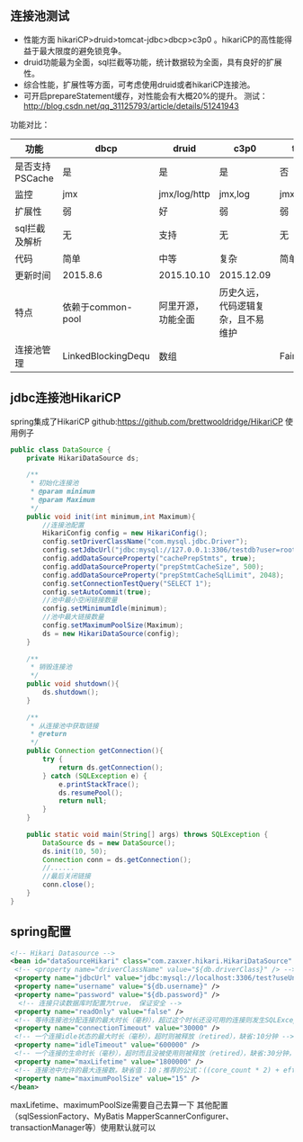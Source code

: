 ## 连接池测试
- 性能方面 hikariCP>druid>tomcat-jdbc>dbcp>c3p0 。hikariCP的高性能得益于最大限度的避免锁竞争。
- druid功能最为全面，sql拦截等功能，统计数据较为全面，具有良好的扩展性。
- 综合性能，扩展性等方面，可考虑使用druid或者hikariCP连接池。
- 可开启prepareStatement缓存，对性能会有大概20%的提升。
测试：http://blog.csdn.net/qq_31125793/article/details/51241943

功能对比：

|功能|dbcp|druid|c3p0|tomcat-jdbc|HikariCP|
|-|-|-|-|-|-|
|是否支持PSCache	|是	|是	|是	|否	|否|
|监控|jmx|jmx/log/http|jmx,log|	jmx	|jmx|
|扩展性|弱	|好	|弱	|弱	|弱|
|sql拦截及解析|无	|支持	|无	|无	|无
|代码|简单|中等|复杂|简单|简单
|更新时间|2015.8.6|2015.10.10| 2015.12.09||2015.12.3|
|特点|依赖于common-pool|阿里开源，功能全面|历史久远，代码逻辑复杂，且不易维护||优化力度大，功能简单，起源于boneCP|
|连接池管理|LinkedBlockingDequ|数组|	 |FairBlockingQueue|threadlocal+CopyOnWriteArrayList|


## jdbc连接池HikariCP
spring集成了HikariCP
github:https://github.com/brettwooldridge/HikariCP
使用例子

```java 
public class DataSource {  
    private HikariDataSource ds;  
      
    /** 
     * 初始化连接池 
     * @param minimum 
     * @param Maximum 
     */  
    public void init(int minimum,int Maximum){  
        //连接池配置  
        HikariConfig config = new HikariConfig();  
        config.setDriverClassName("com.mysql.jdbc.Driver");  
        config.setJdbcUrl("jdbc:mysql://127.0.0.1:3306/testdb?user=root&password=123456&useUnicode=true&characterEncoding=utf8");  
        config.addDataSourceProperty("cachePrepStmts", true);  
        config.addDataSourceProperty("prepStmtCacheSize", 500);  
        config.addDataSourceProperty("prepStmtCacheSqlLimit", 2048);  
        config.setConnectionTestQuery("SELECT 1");  
        config.setAutoCommit(true);  
        //池中最小空闲链接数量  
        config.setMinimumIdle(minimum);  
        //池中最大链接数量  
        config.setMaximumPoolSize(Maximum);  
        ds = new HikariDataSource(config);      
    }  
      
    /** 
     * 销毁连接池 
     */  
    public void shutdown(){  
        ds.shutdown();  
    }  
      
    /** 
     * 从连接池中获取链接 
     * @return 
     */  
    public Connection getConnection(){  
        try {  
            return ds.getConnection();  
        } catch (SQLException e) {  
            e.printStackTrace();  
            ds.resumePool();  
            return null;  
        }  
    }  
      
    public static void main(String[] args) throws SQLException {  
        DataSource ds = new DataSource();  
        ds.init(10, 50);  
        Connection conn = ds.getConnection();  
        //......  
        //最后关闭链接  
        conn.close();  
    }    
}  
```

## spring配置

```xml
<!-- Hikari Datasource -->  
<bean id="dataSourceHikari" class="com.zaxxer.hikari.HikariDataSource"  destroy-method="shutdown">  
 <!-- <property name="driverClassName" value="${db.driverClass}" /> --> <!-- 无需指定，除非系统无法自动识别 -->  
 <property name="jdbcUrl" value="jdbc:mysql://localhost:3306/test?useUnicode=true&characterEncoding=UTF-8" />  
 <property name="username" value="${db.username}" />  
 <property name="password" value="${db.password}" />  
  <!-- 连接只读数据库时配置为true， 保证安全 -->  
 <property name="readOnly" value="false" />  
 <!-- 等待连接池分配连接的最大时长（毫秒），超过这个时长还没可用的连接则发生SQLException， 缺省:30秒 -->  
 <property name="connectionTimeout" value="30000" />  
 <!-- 一个连接idle状态的最大时长（毫秒），超时则被释放（retired），缺省:10分钟 -->  
 <property name="idleTimeout" value="600000" />  
 <!-- 一个连接的生命时长（毫秒），超时而且没被使用则被释放（retired），缺省:30分钟，建议设置比数据库超时时长少30秒，参考MySQL wait_timeout参数（show variables like '%timeout%';） -->  
 <property name="maxLifetime" value="1800000" />  
 <!-- 连接池中允许的最大连接数。缺省值：10；推荐的公式：((core_count * 2) + effective_spindle_count) -->  
 <property name="maximumPoolSize" value="15" />  
</bean>  
```
maxLifetime、maximumPoolSize需要自己去算一下
其他配置（sqlSessionFactory、MyBatis MapperScannerConfigurer、transactionManager等）使用默认就可以